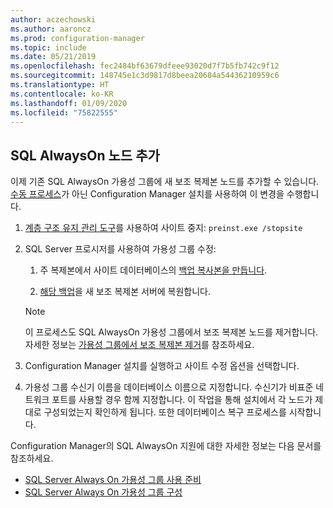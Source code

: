 ```yaml
---
author: aczechowski
ms.author: aaroncz
ms.prod: configuration-manager
ms.topic: include
ms.date: 05/21/2019
ms.openlocfilehash: fec2484bf63679dfeee93020d7f7b5fb742c9f12
ms.sourcegitcommit: 148745e1c3d9817d8beea20684a54436210959c6
ms.translationtype: HT
ms.contentlocale: ko-KR
ms.lasthandoff: 01/09/2020
ms.locfileid: "75822555"
---
```

## <a name="bkmk_sqlao"></a>SQL AlwaysOn 노드 추가

<!--3127336-->

이제 기존 SQL AlwaysOn 가용성 그룹에 새 보조 복제본 노드를 추가할 수 있습니다. [수동 프로세스](/sccm/core/servers/deploy/configure/configure-aoag#bkmk_sync)가 아닌 Configuration Manager 설치를 사용하여 이 변경을 수행합니다.

1. [계층 구조 유지 관리 도구](/sccm/core/servers/manage/hierarchy-maintenance-tool-preinst.exe)를 사용하여 사이트 중지: `preinst.exe /stopsite`

1. SQL Server 프로시저를 사용하여 가용성 그룹 수정:

    1. 주 복제본에서 사이트 데이터베이스의 [백업 복사본을 만듭니다](https://docs.microsoft.com/sql/relational-databases/backup-restore/create-a-full-database-backup-sql-server?view=sql-server-2017).

    1. [해당 백업](https://docs.microsoft.com/sql/relational-databases/backup-restore/restore-a-database-backup-using-ssms?view=sql-server-2017)을 새 보조 복제본 서버에 복원합니다.

    > [!Note]  
    > 이 프로세스도 SQL AlwaysOn 가용성 그룹에서 보조 복제본 노드를 제거합니다. 자세한 정보는 [가용성 그룹에서 보조 복제본 제거](https://docs.microsoft.com/sql/database-engine/availability-groups/windows/remove-a-secondary-replica-from-an-availability-group-sql-server?view=sql-server-2017)를 참조하세요.

1. Configuration Manager 설치를 실행하고 사이트 수정 옵션을 선택합니다.

1. 가용성 그룹 수신기 이름을 데이터베이스 이름으로 지정합니다. 수신기가 비표준 네트워크 포트를 사용할 경우 함께 지정합니다. 이 작업을 통해 설치에서 각 노드가 제대로 구성되었는지 확인하게 됩니다. 또한 데이터베이스 복구 프로세스를 시작합니다.

Configuration Manager의 SQL AlwaysOn 지원에 대한 자세한 정보는 다음 문서를 참조하세요.

- [SQL Server Always On 가용성 그룹 사용 준비](/sccm/core/servers/deploy/configure/sql-server-alwayson-for-a-highly-available-site-database)
- [SQL Server Always On 가용성 그룹 구성](/sccm/core/servers/deploy/configure/configure-aoag)
